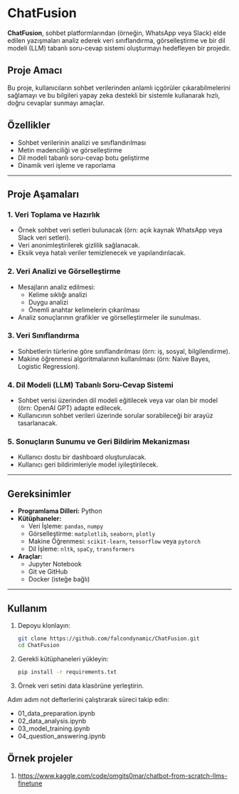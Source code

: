 # ChatFusion  

**ChatFusion**, sohbet platformlarından (örneğin, WhatsApp veya Slack) elde edilen yazışmaları analiz ederek veri sınıflandırma, görselleştirme ve bir dil modeli (LLM) tabanlı soru-cevap sistemi oluşturmayı hedefleyen bir projedir.  

## Proje Amacı  
Bu proje, kullanıcıların sohbet verilerinden anlamlı içgörüler çıkarabilmelerini sağlamayı ve bu bilgileri yapay zeka destekli bir sistemle kullanarak hızlı, doğru cevaplar sunmayı amaçlar.  

## Özellikler  
- Sohbet verilerinin analizi ve sınıflandırılması  
- Metin madenciliği ve görselleştirme  
- Dil modeli tabanlı soru-cevap botu geliştirme  
- Dinamik veri işleme ve raporlama  

---

## Proje Aşamaları  

### 1. **Veri Toplama ve Hazırlık**  
- Örnek sohbet veri setleri bulunacak (örn: açık kaynak WhatsApp veya Slack veri setleri).  
- Veri anonimleştirilerek gizlilik sağlanacak.  
- Eksik veya hatalı veriler temizlenecek ve yapılandırılacak.  

### 2. **Veri Analizi ve Görselleştirme**  
- Mesajların analiz edilmesi:  
  - Kelime sıklığı analizi  
  - Duygu analizi  
  - Önemli anahtar kelimelerin çıkarılması  
- Analiz sonuçlarının grafikler ve görselleştirmeler ile sunulması.  

### 3. **Veri Sınıflandırma**  
- Sohbetlerin türlerine göre sınıflandırılması (örn: iş, sosyal, bilgilendirme).  
- Makine öğrenmesi algoritmalarının kullanılması (örn: Naive Bayes, Logistic Regression).  

### 4. **Dil Modeli (LLM) Tabanlı Soru-Cevap Sistemi**  
- Sohbet verisi üzerinden dil modeli eğitilecek veya var olan bir model (örn: OpenAI GPT) adapte edilecek.  
- Kullanıcının sohbet verileri üzerinde sorular sorabileceği bir arayüz tasarlanacak.  

### 5. **Sonuçların Sunumu ve Geri Bildirim Mekanizması**  
- Kullanıcı dostu bir dashboard oluşturulacak.  
- Kullanıcı geri bildirimleriyle model iyileştirilecek.  

---

## Gereksinimler  
- **Programlama Dilleri:** Python  
- **Kütüphaneler:**  
  - Veri İşleme: `pandas`, `numpy`  
  - Görselleştirme: `matplotlib`, `seaborn`, `plotly`  
  - Makine Öğrenmesi: `scikit-learn`, `tensorflow` veya `pytorch`  
  - Dil İşleme: `nltk`, `spaCy`, `transformers`  
- **Araçlar:**  
  - Jupyter Notebook  
  - Git ve GitHub  
  - Docker (isteğe bağlı)  

---

## Kullanım  
1. Depoyu klonlayın:  
   ```bash
   git clone https://github.com/falcondynamic/ChatFusion.git
   cd ChatFusion

2. Gerekli kütüphaneleri yükleyin:
    ```bash
    pip install -r requirements.txt

3. Örnek veri setini data klasörüne yerleştirin.

  Adım adım not defterlerini çalıştırarak süreci takip edin:
  - 01_data_preparation.ipynb
  - 02_data_analysis.ipynb
  - 03_model_training.ipynb
  - 04_question_answering.ipynb


## Örnek projeler  
1. https://www.kaggle.com/code/omgits0mar/chatbot-from-scratch-llms-finetune
